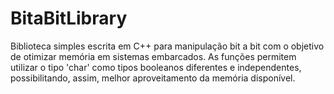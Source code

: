 # BitaBitLibrary

Biblioteca simples escrita em C++ para manipulação bit a bit com o objetivo de otimizar memória em sistemas embarcados. 
As funções permitem utilizar o tipo 'char' como tipos booleanos diferentes e independentes, possibilitando, assim, melhor aproveitamento da memória disponível.
